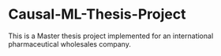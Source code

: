 # Causal-ML-Thesis-Project
This is a Master thesis project implemented for an international pharmaceutical wholesales company.
